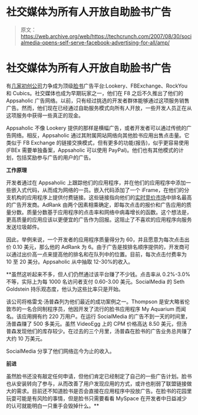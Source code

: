 # 社交媒体为所有人开放自助脸书广告

> 原文：<https://web.archive.org/web/https://techcrunch.com/2007/08/30/socialmedia-opens-self-serve-facebook-advertising-for-all/amp/>

# 社交媒体为所有人开放自助脸书广告

[](https://web.archive.org/web/20160911110918/http://www.crunchbase.com/company/socialmedia)有[几家初创公司](https://web.archive.org/web/20160911110918/http://www.techcrunch.com/2007/07/27/how-much-is-a-facebook-user-worth-at-least-030/)力争成为顶级[脸书](https://web.archive.org/web/20160911110918/http://www.crunchbase.com/company/facebook)广告平台:Lookery、FBExchange、RockYou 和 Cubics。社交媒体也成为早期玩家之一，他们在 F8 之后不久推出了他们的 Appsaholic 广告网络。以前，只有经过挑选的开发者群体能够通过这项服务销售广告。然而，他们现在已经通过自助服务模式向所有人开放，一些开发人员正在从这项服务中获得一些真正的现金。

Appsaholic 不像 Lookery 提供的那样是横幅广告，或者开发者可以通过传统的广告网络。相反，Appsaholic 通过其附属网站网络向其他脸书应用出售点击量。它类似于 FB Exchange 的链接交换模式，但有更多的功能(报告)，似乎更容易使用(FBEx 需要单独备案，Appsaholic 可以使用 PayPal)。他们也有其他模式的计划，包括奖励参与广告的用户的广告。

**工作原理**

开发者通过在 Appsaholic 上跟踪他们的应用程序，并在他们的应用程序中添加一些嵌入式代码，从而成为网络的一员。嵌入代码添加了一个 iFrame，在他们的分支机构的应用程序上提供付费链接。这些链接指向他们的[实时竞价市场](https://web.archive.org/web/20160911110918/http://apps.facebook.com/appsaholic/ppi.php?act=auction)中排名最高的广告开发商。AdRank 由两个因素相乘确定，即每次点击的报价和广告应用的质量分数。质量分数基于应用程序的点击率和网络中病毒增长的函数。这个想法是，更高质量的应用应该以更便宜的广告作为回报。这阻止了不喜欢的应用程序向服务发送垃圾邮件。

因此，举例来说，一个开发者的应用程序质量得分为 60，并且愿意为每次点击出价 0.10 美元，那么他的 AdRank 为 6。由于广告是按排名顺序提供的，开发商可以通过出价高一点来提高他的排名和在队列中的位置。目前，每次点击付费率为 10 至 20 美分。Appsaholic 从中抽取 12-30%的收入。

 **虽然这听起来不多，但人们仍然通过该平台赚了不少钱。点击率从 0.2%-3.0%不等，实际上为每 1000 名访问者支付 0.60-3.00 美元。SocialMedia 的 Seth Goldstein 持乐观态度，他认为这些比率只是开始。

该公司将格雷戈·汤普森列为他们最近的成功案例之一。Thompson 是安大略省伦敦市的一名合同制程序员，他因开发了流行的脸书应用程序 My Aquarium 而闻名。该应用拥有约 220 万用户。在运行 SocialMedia 的广告不到一天的时间里，汤普森赚了 500 多美元。虽然 VideoEgg 上的 CPM 价格高达 8.50 美元，但汤普森发现他们的库存较少。在过去的三个月里，汤普森在脸书的广告业务总共赚了大约 10 万美元。

SocialMedia 分享了他们网络迄今为止的收入。

**前进**

虽然脸书还没有敲定任何申请，但他们肯定已经制定了自己的一些广告计划。脸书也从安装转向了参与，从而改善了用户发现应用的方式，或许也削弱了联盟链接做大的需求。目前还不知道脸书是否会直接在应用程序中投放广告。在脸书的花园里玩耍可能是有风险的事情，但是脸书只需要看看 MySpace 在开发者中日益减少的认可就能明白一只重手会毁掉什么。**